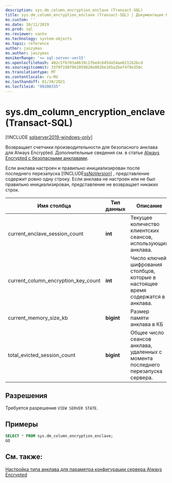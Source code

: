 ```yaml
---
description: sys.dm_column_encryption_enclave (Transact-SQL)
title: sys.dm_column_encryption_enclave (Transact-SQL) | Документация Майкрософт
ms.custom: ''
ms.date: 10/11/2019
ms.prod: sql
ms.reviewer: vanto
ms.technology: system-objects
ms.topic: reference
author: jaszymas
ms.author: jaszymas
monikerRange: '>= sql-server-ver15'
ms.openlocfilehash: 402c5f6703a8639c1fbedc645da54ae821162bcd
ms.sourcegitcommit: 33f0f190f962059826e002be165a2bef4f9e350c
ms.translationtype: MT
ms.contentlocale: ru-RU
ms.lasthandoff: 01/30/2021
ms.locfileid: "99200335"
---
```

# <a name="sysdm_column_encryption_enclave-transact-sql"></a>sys.dm_column_encryption_enclave (Transact-SQL)
[!INCLUDE [sqlserver2019-windows-only](../../includes/applies-to-version/sqlserver2019-windows-only.md)]

Возвращает счетчики производительности для безопасного анклава для Always Encrypted. Дополнительные сведения см. в статье [Always Encrypted с безопасными анклавами](../security/encryption/always-encrypted-enclaves.md).

Если анклава настроен и правильно инициализирован после последнего перезапуска [!INCLUDE[ssNoVersion](../../includes/ssnoversion-md.md)] , представление содержит ровно одну строку. Если анклава не настроен или не был правильно инициализирован, представление не возвращает никаких строк. 

|Имя столбца|Тип данных|Описание|  
|-----------------|---------------|-----------------|  
|current_enclave_session_count|**int**|Текущее количество клиентских сеансов, использующих анклава.|  
|current_column_encryption_key_count|**int**|Число ключей шифрования столбцов, которые в настоящее время содержатся в анклава.|  
|current_memory_size_kb|**bigint**|Размер памяти анклава в КБ|  
|total_evicted_session_count|**bigint**|Общее число сеансов анклава, удаленных с момента последнего перезапуска сервера.|   
  
## <a name="permissions"></a>Разрешения  
Требуется разрешение `VIEW SERVER STATE`.   
  
## <a name="examples"></a>Примеры  
 
```sql  
SELECT * FROM sys.dm_column_encryption_enclave;  
GO  
```  
  
## <a name="see-also"></a>См. также:  
 [Настройка типа анклава для параметра конфигурации сервера Always Encrypted](../../database-engine/configure-windows/configure-column-encryption-enclave-type.md)
  
  
